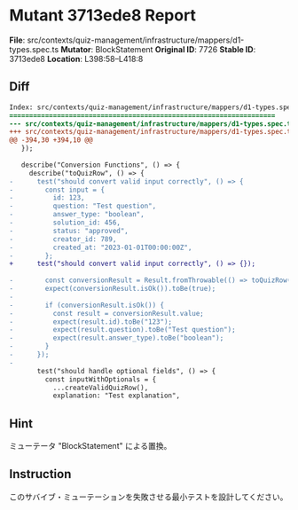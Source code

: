 # Mutant 3713ede8 Report

**File**: src/contexts/quiz-management/infrastructure/mappers/d1-types.spec.ts
**Mutator**: BlockStatement
**Original ID**: 7726
**Stable ID**: 3713ede8
**Location**: L398:58–L418:8

## Diff

```diff
Index: src/contexts/quiz-management/infrastructure/mappers/d1-types.spec.ts
===================================================================
--- src/contexts/quiz-management/infrastructure/mappers/d1-types.spec.ts	original
+++ src/contexts/quiz-management/infrastructure/mappers/d1-types.spec.ts	mutated #7726
@@ -394,30 +394,10 @@
   });
 
   describe("Conversion Functions", () => {
     describe("toQuizRow", () => {
-      test("should convert valid input correctly", () => {
-        const input = {
-          id: 123,
-          question: "Test question",
-          answer_type: "boolean",
-          solution_id: 456,
-          status: "approved",
-          creator_id: 789,
-          created_at: "2023-01-01T00:00:00Z",
-        };
+      test("should convert valid input correctly", () => {});
 
-        const conversionResult = Result.fromThrowable(() => toQuizRow(input))();
-        expect(conversionResult.isOk()).toBe(true);
-
-        if (conversionResult.isOk()) {
-          const result = conversionResult.value;
-          expect(result.id).toBe("123");
-          expect(result.question).toBe("Test question");
-          expect(result.answer_type).toBe("boolean");
-        }
-      });
-
       test("should handle optional fields", () => {
         const inputWithOptionals = {
           ...createValidQuizRow(),
           explanation: "Test explanation",
```

## Hint

ミューテータ "BlockStatement" による置換。

## Instruction

このサバイブ・ミューテーションを失敗させる最小テストを設計してください。
